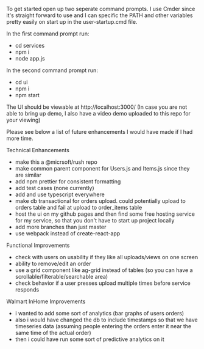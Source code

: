 To get started open up two seperate command prompts. I use Cmder since it's straight forward to use and I can specific the PATH and other variables pretty easily on start up in the user-startup.cmd file.

In the first command prompt run:

- cd services
- npm i
- node app.js

In the second command prompt run:

- cd ui
- npm i
- npm start

The UI should be viewable at http://localhost:3000/  (In case you are not able to bring up demo, I also have a video demo uploaded to this repo for your viewing)



Please see below a list of future enhancements I would have made if I had more time.

Technical Enhancements
- make this a @micrsoft/rush repo
- make common parent component for Users.js and Items.js since they are similar
- add npm prettier for consistent formatting
- add test cases (none currently)
- add and use typescript everywhere
- make db transactional for orders upload.  could potentially upload to orders table and fail at upload to order_items table
- host the ui on my github pages and then find some free hosting service for my service, so that you don't have to start up project locally
- add more branches than just master
- use webpack instead of create-react-app

Functional Improvements
- check with users on usability if they like all uploads/views on one screen
- ability to remove/edit an order
- use a grid component like ag-grid instead of tables (so you can have a scrollable/filterable/searchable area)
- check behavior if a user presses upload multiple times before service responds

Walmart InHome Improvements
- i wanted to add some sort of analytics (bar graphs of users orders)
- also i would have changed the db to include timestamps so that we have timeseries data (assuming people entering the orders enter it near the same time of the actual order)
- then i could have run some sort of predictive analytics on it



